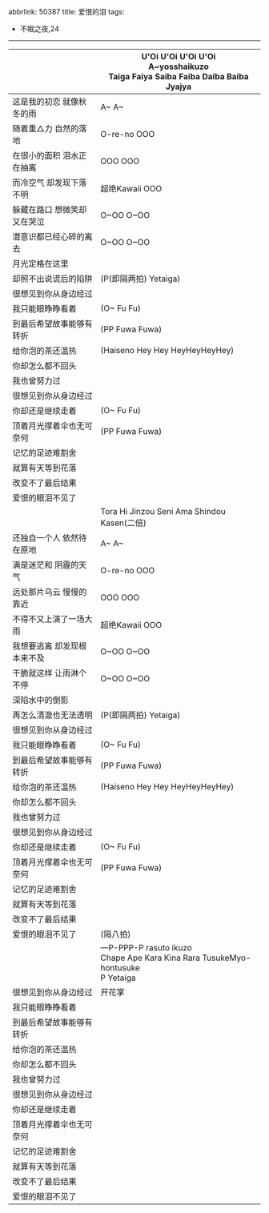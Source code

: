 abbrlink: 50387
title: 爱恨的泪
tags:
  - 不眠之夜,24
---
|      |U'Oi U'Oi U'Oi U'Oi<br>A~yosshaikuzo<br>Taiga Faiya Saiba Faiba Daiba Baiba Jyajya|
|--|--|
|这是我的初恋 就像秋冬的雨|A~ A~|
|随着重△力 自然的落地|O-re-no OOO|
|在很小的面积 泪水正在抽离|OOO OOO|
|而冷空气 却发现下落不明|超绝Kawaii OOO|
|躲藏在路口 想微笑却又在哭泣|O~OO O~OO|
|潜意识都已经心碎的离去|O~OO O~OO|
|月光定格在这里|      |
|却照不出说谎后的陷阱|(P(即隔两拍) Yetaiga)|
|很想见到你从身边经过|      |
|我只能眼睁睁看着|(O~ Fu Fu)|
|到最后希望故事能够有转折|(PP Fuwa Fuwa)|
|给你泡的茶还温热|(Haiseno Hey Hey HeyHeyHeyHey)|
|你却怎么都不回头|      |
|我也曾努力过|      |
|很想见到你从身边经过|      |
|你却还是继续走着|(O~ Fu Fu)|
|顶着月光撑着伞也无可奈何|(PP Fuwa Fuwa)|
|记忆的足迹难割舍|      |
|就算有天等到花落|      |
|改变不了最后结果|      |
|爱恨的眼泪不见了|      |
|      |Tora Hi Jinzou Seni Ama Shindou Kasen(二倍)|
|还独自一个人 依然待在原地|A~ A~|
|满是迷茫和 阴霾的天气|O-re-no OOO|
|远处那片乌云 慢慢的靠近|OOO OOO|
|不得不又上演了一场大雨|超绝Kawaii OOO|
|我想要逃离 却发现根本来不及|O~OO O~OO|
|干脆就这样 让雨淋个不停|O~OO O~OO|
|深陷水中的倒影|      |
|再怎么清澈也无法透明|(P(即隔两拍) Yetaiga)|
|很想见到你从身边经过|      |
|我只能眼睁睁看着|(O~ Fu Fu)|
|到最后希望故事能够有转折|(PP Fuwa Fuwa)|
|给你泡的茶还温热|(Haiseno Hey Hey HeyHeyHeyHey)|
|你却怎么都不回头|      |
|我也曾努力过|      |
|很想见到你从身边经过|      |
|你却还是继续走着|(O~ Fu Fu)|
|顶着月光撑着伞也无可奈何|(PP Fuwa Fuwa)|
|记忆的足迹难割舍|      |
|就算有天等到花落|      |
|改变不了最后结果|      |
|爱恨的眼泪不见了|(隔八拍)|
|      |—P-PPP-P rasuto ikuzo<br>Chape Ape Kara Kina Rara TusukeMyo-hontusuke<br>P Yetaiga|
|很想见到你从身边经过|开花掌|
|我只能眼睁睁看着|      |
|到最后希望故事能够有转折|      |
|给你泡的茶还温热|      |
|你却怎么都不回头|      |
|我也曾努力过|      |
|很想见到你从身边经过|      |
|你却还是继续走着|      |
|顶着月光撑着伞也无可奈何|      |
|记忆的足迹难割舍|      |
|就算有天等到花落|      |
|改变不了最后结果|      |
|爱恨的眼泪不见了|      |